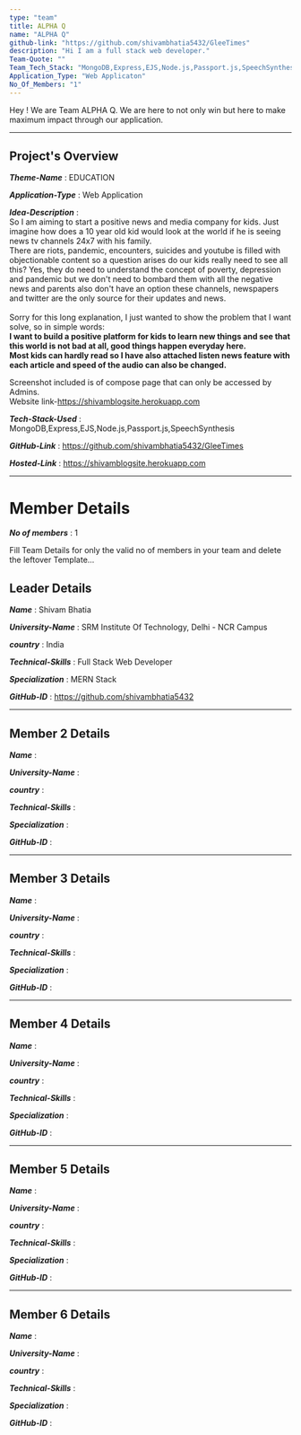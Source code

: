```yaml
---
type: "team"                                                        
title: ALPHA Q
name: "ALPHA Q"
github-link: "https://github.com/shivambhatia5432/GleeTimes"
description: "Hi I am a full stack web developer."
Team-Quote: ""
Team_Tech_Stack: "MongoDB,Express,EJS,Node.js,Passport.js,SpeechSynthesis"
Application_Type: "Web Applicaton"
No_Of_Members: "1"
---
```


Hey ! We are Team ALPHA Q. We are here to not only win but here to make maximum impact through our application.

---

## Project's Overview

_**Theme-Name**_ : EDUCATION

_**Application-Type**_ :   Web Application

_**Idea-Description**_ :  <br>
So I am aiming to start a positive news and media company for kids. Just imagine how does a 10 year old kid would look at the world if he is seeing news tv channels 24x7 with his family.<br>
There are riots, pandemic, encounters, suicides and youtube is filled with objectionable content so a question arises do our kids really need to see all this?
Yes, they do need to understand the concept of poverty, depression and pandemic but we don't need to bombard them with all the negative news and parents also don't have an option these channels, newspapers and twitter are the only source for their updates and news.<br>
<br>
Sorry for this long explanation, I just wanted to show the problem that I want solve, so in simple words:<br>
<b>
I want to build a positive platform for kids to learn new things and see that this world is not bad at all, good things happen everyday here.<br>
Most kids can hardly read so I have also attached listen news feature with each article and speed of the audio can also be changed.<br>
</b>

Screenshot included is of compose page that can only be accessed by Admins.<br>
Website link-https://shivamblogsite.herokuapp.com

_**Tech-Stack-Used**_ :   MongoDB,Express,EJS,Node.js,Passport.js,SpeechSynthesis

_**GitHub-Link**_ :   https://github.com/shivambhatia5432/GleeTimes

_**Hosted-Link**_ :    https://shivamblogsite.herokuapp.com

---

# Member Details

_**No of members**_ : 1

Fill Team Details for only the valid no of members in your team and delete the leftover Template...

## Leader Details

_**Name**_ : Shivam Bhatia

_**University-Name**_ : SRM Institute Of Technology, Delhi - NCR Campus

_**country**_ : India
 
_**Technical-Skills**_ : Full Stack Web Developer

_**Specialization**_ : MERN Stack

_**GitHub-ID**_ :  https://github.com/shivambhatia5432

---

## Member 2 Details

_**Name**_ :

_**University-Name**_ : 

_**country**_ :
 
_**Technical-Skills**_ :

_**Specialization**_ :

_**GitHub-ID**_ :   

---

## Member 3 Details

_**Name**_ :

_**University-Name**_ : 

_**country**_ :
 
_**Technical-Skills**_ :

_**Specialization**_ :

_**GitHub-ID**_ :   

---

## Member 4 Details

_**Name**_ :

_**University-Name**_ : 

_**country**_ :
 
_**Technical-Skills**_ :

_**Specialization**_ :

_**GitHub-ID**_ :  

---

## Member 5 Details

_**Name**_ :

_**University-Name**_ : 

_**country**_ :
 
_**Technical-Skills**_ :

_**Specialization**_ :

_**GitHub-ID**_ :  

---

## Member 6 Details

_**Name**_ :

_**University-Name**_ : 

_**country**_ :
 
_**Technical-Skills**_ :

_**Specialization**_ :

_**GitHub-ID**_ :  


